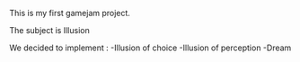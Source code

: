 This is my first gamejam project.

The subject is Illusion

We decided to implement :
-Illusion of choice
-Illusion of perception
-Dream